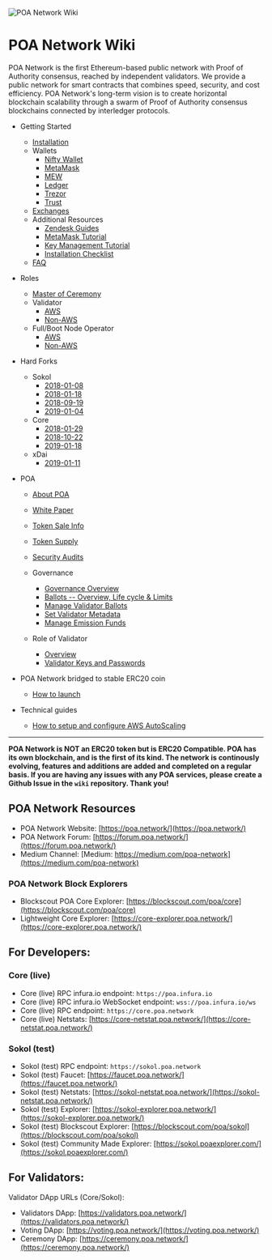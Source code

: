 ![POA Network Wiki](https://github.com/poanetwork/wiki/raw/master/assets/imgs/banner.png)

# POA Network Wiki

POA Network is the first Ethereum-based public network with Proof of Authority consensus, reached by independent validators. We provide a public network for smart contracts that combines speed, security, and cost efficiency. POA Network's long-term vision is to create horizontal blockchain scalability through a swarm of Proof of Authority consensus blockchains connected by interledger protocols. 

* Getting Started
    * [Installation](https://github.com/poanetwork/wiki/wiki/POA-Installation)
    * Wallets
        * [Nifty Wallet](https://github.com/poanetwork/wiki/wiki/POA-Network-on-Nifty-Wallet)
        * [MetaMask](https://github.com/poanetwork/wiki/wiki/POA-Network-on-MetaMask)
        * [MEW](https://github.com/poanetwork/wiki/wiki/POA-Network-on-MEW)
        * [Ledger](https://github.com/poanetwork/wiki/wiki/POA-Network-on-Ledger)
        * [Trezor](https://github.com/poanetwork/wiki/wiki/POA-Network-on-Trezor)
        * [Trust](https://github.com/poanetwork/wiki/wiki/POA-Network-on-Trust-Wallet)
    * [Exchanges](https://github.com/poanetwork/wiki/wiki/POA-on-Exchanges)
    * Additional Resources
      * [Zendesk Guides](https://poanet.zendesk.com/hc/en-us)
      * [MetaMask Tutorial](https://docs.google.com/document/d/1mON7oqGTgr5aq00Q982LPtD5IvhQNATMUe8Q3p9v7dM/edit?usp=sharing)
      * [Key Management Tutorial](https://docs.google.com/document/d/1EItXLZv1ma-pOZOTnWh4NSdpSh-8V71B49a-h8eec4E/edit?usp=sharing)
      * [Installation Checklist](https://docs.google.com/document/d/1-1COzMXZen2gWUz94Tf4SQo7QRCAgTFW6Pd8TupT38s/edit?usp=sharing)
    * [FAQ](https://github.com/poanetwork/wiki/wiki/Frequently-Asked-Questions)
* Roles
    * [Master of Ceremony](https://github.com/poanetwork/wiki/wiki/Master-of-Ceremony-Setup)
    * Validator
        * [AWS](https://github.com/poanetwork/wiki/wiki/Validator-Node-on-AWS)
        * [Non-AWS](https://github.com/poanetwork/wiki/wiki/Validator-Node-Non-AWS)
    * Full/Boot Node Operator
        * [AWS](https://github.com/poanetwork/wiki/wiki/Bootnode-Setup-AWS)
        * [Non-AWS](https://github.com/poanetwork/wiki/wiki/Bootnode-Setup-Non-AWS)
* Hard Forks
    * Sokol
        * [2018-01-08](https://github.com/poanetwork/wiki/wiki/HFs-Sokol-2018-01-08)
        * [2018-01-18](https://github.com/poanetwork/wiki/wiki/HFs-Sokol-2018-01-18)
        * [2018-09-19](https://github.com/poanetwork/wiki/wiki/HFs-Sokol-2018-09-19)
        * [2019-01-04](https://github.com/poanetwork/wiki/wiki/HFs-Sokol-2019-01-04)
    * Core
        * [2018-01-29](https://github.com/poanetwork/wiki/wiki/HFs-Core-2018-01-29)
        * [2018-10-22](https://github.com/poanetwork/wiki/wiki/HFs-Core-2018-10-22)
        * [2019-01-18](https://github.com/poanetwork/wiki/wiki/HFs-Core-2019-01-18)
    * xDai
        * [2019-01-11](https://github.com/poanetwork/wiki/wiki/HFs-xDai-2019-01-11)
* POA
    * [About POA](https://github.com/poanetwork/wiki/wiki/What-is-POA)
    * [White Paper](https://github.com/poanetwork/wiki/wiki/POA-Network-Whitepaper)
    * [Token Sale Info](https://github.com/poanetwork/wiki/wiki/POA-Token-Sale-Info)
    * [Token Supply](https://github.com/poanetwork/wiki/wiki/POA-Token-Supply)
    * [Security Audits](https://github.com/poanetwork/wiki/wiki/POA-Network-Audits)
    
    * Governance
        * [Governance Overview](https://github.com/poanetwork/wiki/wiki/Governance-Overview)
        * [Ballots -- Overview, Life cycle & Limits](https://github.com/poanetwork/wiki/wiki/Ballots-Overview.-Life-cycle-and-limits/)
        * [Manage Validator Ballots]( https://github.com/poanetwork/wiki/wiki/Manage-Validator-Ballots)
        * [Set Validator Metadata](https://github.com/poanetwork/wiki/wiki/Validator-Set-Metadata)
        * [Manage Emission Funds](https://github.com/poanetwork/wiki/wiki/Manage-Emission-Funds)
    * Role of Validator
        * [Overview](https://github.com/poanetwork/wiki/wiki/Role-of-Validator) 
        * [Validator Keys and Passwords](https://github.com/poanetwork/wiki/wiki/Validator-Keys-and-Passwords)
* POA Network bridged to stable ERC20 coin
    * [How to launch](https://github.com/poanetwork/wiki/wiki/How-to-launch-POA-Network-bridged-to-stable-ERC20-coin)

* Technical guides
    * [How to setup and configure AWS AutoScaling](https://github.com/poanetwork/wiki/wiki/AWS-AutoScaling)
---

__POA Network is NOT an ERC20 token but is ERC20 Compatible. POA has its own blockchain, and is the first of its kind. The network is continously evolving, features and additions are added and completed on a regular basis. If you are having any issues with any POA services, please create a Github Issue in the `wiki` repository. Thank you!__

## POA Network Resources
- POA Network Website: [https://poa.network/](https://poa.network/)
- POA Network Forum: [https://forum.poa.network/](https://forum.poa.network/)
- Medium Channel:  [Medium: https://medium.com/poa-network](https://medium.com/poa-network)


### POA Network Block Explorers
- Blockscout POA Core Explorer: [https://blockscout.com/poa/core](https://blockscout.com/poa/core)
- Lightweight Core Explorer: [https://core-explorer.poa.network/](https://core-explorer.poa.network/)
    
    
## For Developers:

### Core (live)

- Core (live) RPC infura.io endpoint: `https://poa.infura.io`
- Core (live) RPC infura.io WebSocket endpoint: `wss://poa.infura.io/ws`
- Core (live) RPC endpoint: `https://core.poa.network`
- Core (live) Netstats: [https://core-netstat.poa.network/](https://core-netstat.poa.network/)

### Sokol (test)

- Sokol (test) RPC endpoint: `https://sokol.poa.network`
- Sokol (test) Faucet: [https://faucet.poa.network/](https://faucet.poa.network/)
- Sokol (test) Netstats: [https://sokol-netstat.poa.network/](https://sokol-netstat.poa.network/)
- Sokol (test) Explorer: [https://sokol-explorer.poa.network/](https://sokol-explorer.poa.network/)
- Sokol (test) Blockscout Explorer: [https://blockscout.com/poa/sokol](https://blockscout.com/poa/sokol)
- Sokol (test) Community Made Explorer: [https://sokol.poaexplorer.com/](https://sokol.poaexplorer.com/)

## For Validators:

Validator DApp URLs (Core/Sokol):

- Validators DApp: [https://validators.poa.network/](https://validators.poa.network/)
- Voting DApp: [https://voting.poa.network/](https://voting.poa.network/)
- Ceremony DApp: [https://ceremony.poa.network/](https://ceremony.poa.network/)
